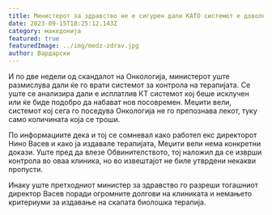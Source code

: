 ```yaml
---
title: Министерот за здравство не е сигурен дали КАТО системот е доволно добар
date: 2023-09-15T18:25:12.143Z
category: македонија
featured: true
featuredImage: ../img/medz-zdrav.jpg
author: Вардарски
---
```

<!--StartFragment-->

И по две недели од скандалот на Онкологија, министерот уште размислува дали ќе го врати системот за контрола на терапијата. Се уште се анализира дали е исплатлив КТ системот кој беше исклучен или ќе биде подобро да набават нов посовремен. Меџити вели, системот кој сега го поседува Онкологија не го препознава лекот, туку само количината која се троши. 

По информациите дека и тој се сомневал како работел екс директорот Нино Васев и како ја издавале терапијата, Меџити вели нема конкретни докази. Уште пред да влезе Обвинителството, тој наложил да се изврши контрола во оваа клиника, но во извештајот не биле утврдени некакви пропусти.

Инаку уште претходниот министер за здравство го разреши тогашниот директор Васев поради огромните долгови на клиниката и немањето критериуми за издавање на скапата биолошка терапија. 

<!--EndFragment-->